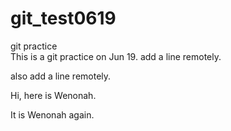 # git_test0619
git practice  
This is a git practice on Jun 19.
add a line remotely.
  
also add a line remotely.  

Hi, here is Wenonah. 

It is Wenonah again.
